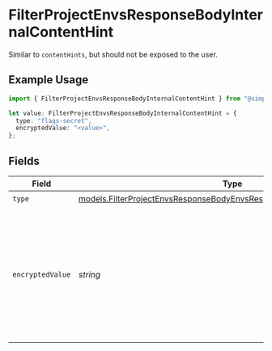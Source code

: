 # FilterProjectEnvsResponseBodyInternalContentHint

Similar to `contentHints`, but should not be exposed to the user.

## Example Usage

```typescript
import { FilterProjectEnvsResponseBodyInternalContentHint } from "@simplesagar/vercel/models/filterprojectenvsop.js";

let value: FilterProjectEnvsResponseBodyInternalContentHint = {
  type: "flags-secret",
  encryptedValue: "<value>",
};
```

## Fields

| Field                                                                                                                                                  | Type                                                                                                                                                   | Required                                                                                                                                               | Description                                                                                                                                            |
| ------------------------------------------------------------------------------------------------------------------------------------------------------ | ------------------------------------------------------------------------------------------------------------------------------------------------------ | ------------------------------------------------------------------------------------------------------------------------------------------------------ | ------------------------------------------------------------------------------------------------------------------------------------------------------ |
| `type`                                                                                                                                                 | [models.FilterProjectEnvsResponseBodyEnvsResponse200ApplicationJSONType](../models/filterprojectenvsresponsebodyenvsresponse200applicationjsontype.md) | :heavy_check_mark:                                                                                                                                     | N/A                                                                                                                                                    |
| `encryptedValue`                                                                                                                                       | *string*                                                                                                                                               | :heavy_check_mark:                                                                                                                                     | Contains the `value` of the env variable, encrypted with a special key to make decryption possible in the subscriber Lambda.                           |